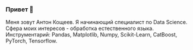 ### Привет 👋

Меня зовут Антон Кощеев. Я начинающий специалист по Data Science. Сфера моих интересов - обработка естественного языка.
Инструментарий: Pandas, Matplotlib, Numpy, Scikit-Learn, CatBoost, PyTorch, Tensorflow.
